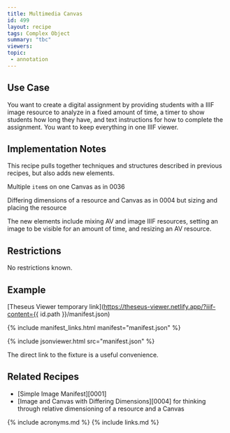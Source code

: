 ```yaml
---
title: Multimedia Canvas
id: 499
layout: recipe
tags: Complex Object
summary: "tbc"
viewers:
topic: 
 - annotation
---
```


## Use Case

You want to create a digital assignment by providing students with a IIIF image resource to analyze in a fixed amount of time, a timer to show students how long they have, and text instructions for how to complete the assignment. You want to keep everything in one IIIF viewer.

## Implementation Notes

This recipe pulls together techniques and structures described in previous recipes, but also adds new elements. 

Multiple `item`s on one Canvas as in 0036

Differing dimensions of a resource and Canvas as in 0004 but sizing and placing the resource 

The new elements include mixing AV and image IIIF resources, setting an image to be visible for an amount of time, and resizing an AV resource.

## Restrictions

No restrictions known.

## Example

[Theseus Viewer temporary link](https://theseus-viewer.netlify.app/?iiif-content={{ id.path }}/manifest.json)

{% include manifest_links.html manifest="manifest.json" %}

{% include jsonviewer.html src="manifest.json" %}

The direct link to the fixture is a useful convenience.

## Related Recipes

* [Simple Image Manifest][0001]
* [Image and Canvas with Differing Dimensions][0004] for thinking through relative dimensioning of a resource and a Canvas

{% include acronyms.md %}
{% include links.md %}

